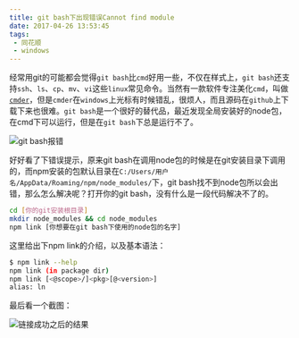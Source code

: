 ```yaml
---
title: git bash下出现错误Cannot find module
date: 2017-04-26 13:53:45
tags:
 - 同花顺
 - windows
---
```


经常用git的可能都会觉得`git bash`比`cmd`好用一些，不仅在样式上，`git bash`还支持`ssh`、`ls`、`cp`、`mv`、`vi`这些`linux`常见命令。当然有一款软件专注美化`cmd`，叫做[`cmder`](http://cmder.net/)，但是`cmder`在`windows`上光标有时候错乱，很烦人，而且源码在`github`上下载下来也很难。`git bash`是一个很好的替代品，最近发现全局安装好的node包，在cmd下可以运行，但是在`git bash`下总是运行不了。

![git bash报错](https://olpkwt43d.qnssl.com/blog/post05/error.png)

好好看了下错误提示，原来git bash在调用node包的时候是在git安装目录下调用的，而npm安装的包默认目录在`C:/Users/用户名/AppData/Roaming/npm/node_modules/`下，git bash找不到node包所以会出错，那么怎么解决呢？打开你的git bash，没有什么是一段代码解决不了的。

```bash
cd [你的git安装根目录]
mkdir node_modules && cd node_modules
npm link [你想要在git bash下使用的node包的名字]
```
这里给出下npm link的介绍，以及基本语法：
```bash
$ npm link --help
npm link (in package dir)
npm link [<@scope>/]<pkg>[@<version>]
alias: ln
```
最后看一个截图：

![链接成功之后的结果](https://olpkwt43d.qnssl.com/blog/post05/success.png)